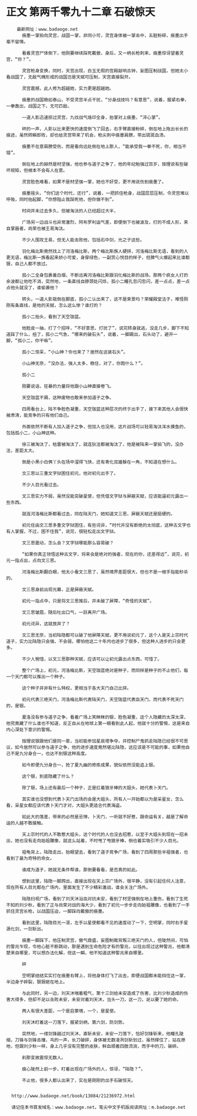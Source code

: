 # 正文 第两千零九十二章 石破惊天
        最新网址：www.badaoge.net
          痕墨一掌拍向灵宫，战国一掌，非同小可，灵宫身体被一掌击中，五脏粉碎，痕墨出手毫不留情。
      
          看着灵宫尸体倒下，他刚要继续踩死戴傲，身后，又一柄长枪刺来，痕墨惊讶望着灵宫，“你？”。
      
          灵宫枪身变换，同时，天宫出现，白玉无瑕的宫殿敲响古钟，妄图压制战国，但她太小看战国了，无敌气魄形成的战国岂是天赋可压制，天宫直接裂开。
      
          灵宫震撼，此人修为超越她，实力更是超越她。
      
          痕墨的战国稳如泰山，不受灵宫半点干扰，“分身战技吗？有意思”，说着，握紧右拳，一拳轰出，战国之下，无可匹敌。
      
          一道人影迅速掠过灵宫，九纹战气烙印全身，抬掌对上痕墨，“淬心掌”。
      
          砰的一声，人影以比来更快的速度倒飞了回去，右手臂直接粉碎，倒在地上拖出长长的痕迹，虽然转瞬即败，却也给灵宫带来了机会，枪尖刺中痕墨肩膀，带出斑斑血渍。
      
          痕墨不在意肩膀受伤，而是看向远处倒在地上那人，“能承受我一拳不死，你，相当不错”。
      
          倒在地上的赫然是材坚强，他也参与道子之争了，他的年纪勉强过百岁，按理说有些破坏规矩，但根本不会有人在意。
      
          灵宫脸色难看，如果不是材坚强一掌，她也不好受，更不用说伤到痕墨了。
      
          痕墨摇头，“你们这个时代，还行”，说着，一把抓住枪身，战国层层压制，令灵宫难以呼吸，同时抬起脚，“你想阻止我踩死他，但你做不到”。
      
          时间并未过去多久，但被淘汰的人已经超过大半，
      
          广场另一边战斗也异常激烈，阿布罗利运气差，即便倒下也被波及，打的不成人形，来自掌器者，尚荣也被王易淘汰。
      
          不少人围攻王易，但无人能击败他，包括石中剑，光之子这些。
      
          羽化梅比斯竟然找上了河洛梅比斯，两个梅比斯族人硬拼，河洛梅比斯无语，看到的人更无语，梅比斯一族看起来娇小可爱，身穿绿色，一副赏心悦目的样子，但脾气火爆起来比谁都狠，自己人都不放过。
      
          孤小二全身包裹着白烟，不断远离河洛梅比斯跟羽化梅比斯的战场，那两个疯女人打的余波都让他吃不消，突然地，一条直线自脖颈处闪烁，孤小二瞳孔忽闪忽闪，差一点点，差一点点他头就没了，谁偷袭他？
      
          转头，一道人影栽倒在脚底，孤小二认出来了，这不是束景吗？荣耀殿堂法子，难怪刚刚有条直线，是他的天赋，怎么这么惨？谁打的？
      
          孤小二抬头，看到了天空珈蓝。
      
          他脸皮一抽，打了个招呼，“不好意思，打扰了”，说完转身就逃，没走几步，脚下不知道踩了什么，扭了，孤小二气急，“哪来的破石头”，说着，一脚踢出，石头动了，避开一脚，“孤小二，你干嘛”。
      
          孤小二惊呆，“小山神？你也来了？居然在这装石头”。
      
          小山神无奈，“没办法，强人太多，稳住，对了，你跑什么？”。
      
          孤小二
      
          刚要说话，狂暴的力量将他跟小山神直接卷飞。
      
          天空珈蓝不屑，这种废物也敢来参加道子之争。
      
          四周看台上，陆不争脸色凝重，天空珈蓝这种层次的终于出手了，接下来其他人会很快被肃清，能竞争的只有他们自己。
      
          外面依然不断有人加入道子之争，但加入也没用，这片战场可以轻易淘汰浑水摸鱼的，包括孤小二，小山神这种。
      
          徐三被淘汰了，枯雷被淘汰了，就连狄法都被淘汰了，他是被陆来一掌拍飞的，没办法，差距太大。
      
          倒是小黑小白俩丫头在场中溜得飞快，还有青化双雄躲在一角，不知道在想什么。
      
          文三思以三重文字狱困住初元，他对初元出手了。
      
          不少人目光看过去。
      
          文三思实力不弱，虽然没能突破星使，但凭借文字狱与屏蔽天赋，应该能逼初元露出一些东西。
      
          就连河洛梅比斯都看过去，同在陆天门，她知道文三思，屏蔽天赋还是挺硬的。
      
          初元任由文三思多重文字狱困住，有些诧异，“时代并没有断绝的太彻底，这种古文字也有人掌握，不过，困不住我”，说完，很轻松走出文字狱。
      
          文三思震动，怎么会？文字狱哪能那么容易破？
      
          “如果你真正领悟这种古文字，将来会是绝对的强者，现在的你，还差得远”，说完，初元一指点出，点向文三思。
      
          河洛梅比斯翻白眼，他太小看文三思了，虽然境界差距很大，但也不是一根手指能秒杀的。
      
          文三思身前出现光幕，正是屏蔽天赋。
      
          初元一指点中，只是将文三思推后，并未破了屏障，“奇怪的天赋”。
      
          文三思皱眉，随后吐出口气，一跃离开广场。
      
          初元诧异，这就放弃了？
      
          文三思无奈，当初陆隐都可以破了他屏障天赋，更不用说初元了，这个人是天上宗时代道子，实力比陆隐只会强，不会弱，哪怕他这二十年内也进步了很多，但这种人进步的只会更多。
      
          不少人惋惜，以文三思那种天赋，应该可以让初元露出点东西，可惜了。
      
          整个广场上，初元，河洛梅比斯，天空珈蓝绝对是种子，而同样是种子的不止他们，每一个天门都可以推出一个种子。
      
          这个种子并非有什么特权，更相当于各大天门自己比拼。
      
          初元代表三绝天门，河洛梅比斯代表陆天门，天空珈蓝代表血天门，而代表不死天门的，是银。
      
          夏洛没有参与道子之争，看着广场上笑眯眯的银，脸色凝重，这个人隐藏的太深太深，他究竟藏了什么谁也不知道，反正自从在地球上第一眼看到此人起，他就十分的警惕，这是来自内心深处下意识的警惕。
      
          按理说银跟他们是同一辈，当初能参加星辰塔争夺，并控制尸鬼抓走陆隐已经很不可思议，如今居然可以参与道子之争，他的进步速度竟然堪比陆隐，这应该是不可能的事，如果他自己不是九分身合一，也达不到银这种高度。
      
          如今即便九分身合一，抢了夏九幽的修炼成果，貌似依然没能追上银。
      
          这个银，到底隐藏了什么？
      
          除了银，场上还有最后一个种子，正是扛着狼牙棒的大姐头，她代表卜天门。
      
          其实谁也没想到代表卜天门出场的会是大姐头，所有人一开始都以为是采星女，怎么看，采星女都应该代表卜天门才对，大姐头更适合代表海盗。
      
          如此大的落差，带来的必然是忌惮，卜天门，一听就不好惹，跟命运有关，越是了解命运的人越不敢接触。
      
          天上宗时代的人不敢惹大姐头，这个时代的人也没去招惹，以至于大姐头到现在一招未出，她也没有走向始祖雕像，就这么站着，不时甩了甩狼牙棒，倒也着实吸引不少人目光。
      
          祖龟背上，陆隐走出，抬眼望去，看到了道子竞争广场，看到了四周那些半祖强者，也看到了最为奇特的命女。
      
          谁成为道子，她就无条件帮谁，那倒要看看，是否真的如此。
      
          想到这里，陆隐一脚跨出，直接出现在天上宗广场外，很平静，没有引起任何人注意，现在所有人目光都在广场内，里面发生了不少精彩激战，谁会关注广场外。
      
          陆隐扫视广场，看到了刘天沐浴血对抗未安，看到了材坚强倒在地上重伤，看到了生死不知的刘少秋，看到了正与尚荣对战的海大少，看到了初元一步步走向始祖雕像，也看到了一手抓住灵宫长枪，以战国压迫，一脚踩向戴傲的痕墨。
      
          看到这里，陆隐目光一凛，左手以星使都看不见的速度动了一下，空明掌，同时右手星源化剑，一剑斩出。
      
          痕墨一脚踩下，他压制灵宫，傲气鼎盛，妄图制裁背叛三绝天门的人，但陡然间，可怕的警兆乍现，令他心脏不断跳动，那是遇到生命危险才有的警兆，以往出现过这种警兆，他都清楚来自哪里，可以想办法化解，但这一瞬，他不知道这种警兆来自哪里。
      
          砰
      
          空明掌结结实实打在痕墨右臂上，将他身体打飞了出去，即便战国都未能挡住这一掌，半边身子碎裂，狠狠砸在地上。
      
          与此同时，另一边，刘天沐喘着粗气，第十三剑给未安造成了伤害，比刘少秋造成的伤害大得多，但却不足以击败未安，未安对着刘天沐，当头一刀，这一刀，足以要了她的命。
      
          两人有很大差距，一个是启蒙境，一个，是星使。
      
          刘天沐盯着这一刀落下，握紧剑柄，第六剑，防剑势。
      
          突然地，一缕剑锋越过刘天沐，直斩未安，未安一刀落下，恰好剑锋斩来，他瞳孔陡缩，刀锋与剑锋击撞，乓的一声，长刀破碎，身体被无数凌冽剑斩划过，虽然撑住了，站在原地，但跟刘少秋一样，身上几乎没有完整的皮肤，鲜血顺着四肢流淌，而手中的刀，破碎。
      
          刹那变故震惊无数人。
      
          痕心陡然上前一步，盯着出现在广场外的人，惊讶，“陆隐？”。
      
          不止他，很多人都认出来了，实在是刚刚的出手石破惊天。
      
      
      http://www.badaoge.net/book/13084/21236972.html
      
      请记住本书首发域名：www.badaoge.net。笔尖中文手机版阅读网址：m.badaoge.net